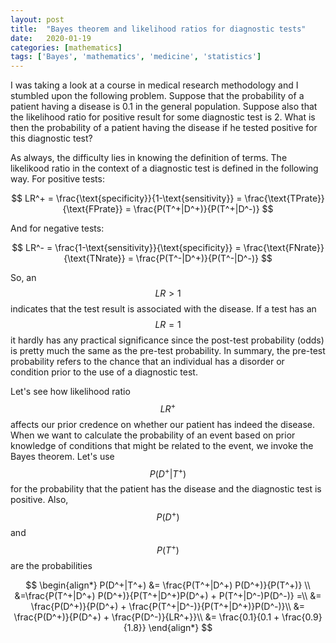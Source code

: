 ```yaml
---
layout: post
title:  "Bayes theorem and likelihood ratios for diagnostic tests"
date:   2020-01-19
categories: [mathematics]
tags: ['Bayes', 'mathematics', 'medicine', 'statistics']
---
```


I was taking a look at a course in medical research methodology and I stumbled upon the following problem. Suppose that the probability of a patient having a disease is 0.1 in the general population. Suppose also that the likelihood ratio for positive result for some diagnostic test is 2. What is then the probability of a patient having the disease if he tested positive for this diagnostic test?

As always, the difficulty lies in knowing the definition of terms. The likelikood ratio in the context of a diagnostic test is defined in the following way. For positive tests:

$$
LR^+ = \frac{\text{specificity}}{1-\text{sensitivity}} = \frac{\text{TPrate}}{\text{FPrate}} = \frac{P(T^+|D^+)}{P(T^+|D^-)}
$$

And for negative tests:

$$
LR^- = \frac{1-\text{sensitivity}}{\text{specificity}} = \frac{\text{FNrate}}{\text{TNrate}} = \frac{P(T^-|D^+)}{P(T^-|D^-)}
$$

So, an $$LR > 1$$ indicates that the test result is associated with the disease. If a test has an $$LR = 1$$ it hardly has any practical significance since the post-test probability (odds) is pretty much the same as the pre-test probability. In summary, the pre-test probability refers to the chance that an individual has a disorder or condition prior to the use of a diagnostic test.

Let's see how likelihood ratio $$LR^+$$ affects our prior credence on whether our patient has indeed the disease. When we want to calculate the probability of an event based on prior knowledge of conditions that might be related to the event, we invoke the Bayes theorem. Let's use $$P(D^+|T^+)$$ for the probability that the patient has the disease and the diagnostic test is positive. Also, $$P(D^+)$$ and $$P(T^+)$$ are the probabilities 

$$
\begin{align*}
P(D^+|T^+) &= \frac{P(T^+|D^+) P(D^+)}{P(T^+)} \\
&=\frac{P(T^+|D^+) P(D^+)}{P(T^+|D^+)P(D^+) + P(T^+|D^-)P(D^-)} =\\
&= \frac{P(D^+)}{P(D^+) + \frac{P(T^+|D^-)}{P(T^+|D^+)}P(D^-)}\\
&= \frac{P(D^+)}{P(D^+) + \frac{P(D^-)}{LR^+}}\\
&= \frac{0.1}{0.1 + \frac{0.9}{1.8}}
\end{align*}
$$
